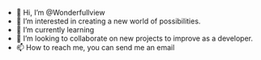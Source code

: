 - 👋 Hi, I’m @Wonderfullview
- 👀 I’m interested in creating a new world of possibilities.
- 🌱 I’m currently learning 
- 💞️ I’m looking to collaborate on new projects to improve as a developer.
- 📫 How to reach me, you can send me an email

<!---
Wonderfullview/Wonderfullview is a ✨ special ✨ repository because its `README.md` (this file) appears on your GitHub profile.
You can click the Preview link to take a look at your changes.
--->
